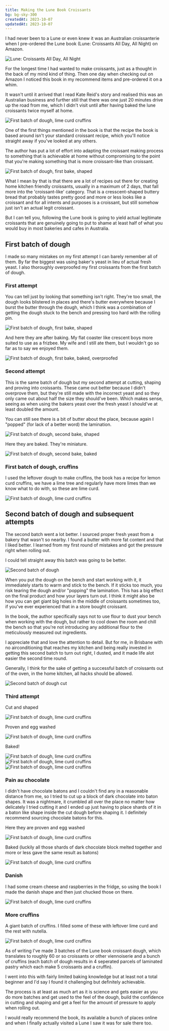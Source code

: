 ```yaml
---
title: Making the Lune Book Croissants
bg: bg-sky-300
createdAt: 2023-10-07
updatedAt: 2023-10-07
---
```


I had never been to a Lune or even knew it was an Australian croissanterie when I pre-ordered the Lune book (Lune: Croissants All Day, All Night) on Amazon. 

<img src="/images/posts/lune-book.jpeg" alt="Lune: Croissants All Day, All Night" class="mx-auto" />

For the longest time I had wanted to make croissants, just as a thought in the back of my mind kind of thing. Then one day when checking out on Amazon I noticed this book in my recommend items and pre-ordered it on a whim.

It wasn't until it arrived that I read Kate Reid's story and realised this was an Australian business and further still that there was one just 20 minutes drive up the road from me, which I didn't visit until after having baked the lune croissants twice myself at home.

<img src="/images/posts/lune-book-second-dough-15.jpg" alt="First batch of dough, lime curd cruffins" class="mx-auto" />

One of the first things mentioned in the book is that the recipe the book is based around isn't your standard croissant recipe, which you'll notice straight away if you've looked at any others.

The author has put a lot of effort into adapting the croissant making process to something that is achievable at home without compromising to the point that you're making something that is more croissant-like than croissant. 

<img src="/images/posts/lune-book-first-dough-lamination.jpeg" alt="First batch of dough, first bake, shaped" class="mx-auto" />

What I mean by that is that there are a lot of recipes out there for creating home kitchen friendly croissants, usually in a maximum of 2 days, that fall more into the 'croissant-like' category. That is a cresscent-shaped buttery bread that probably tastes pretty good and more or less looks like a croissant and for all intents and purposes is a croissant, but still somehow just isn't an actual legit croissant.

But I can tell you, following the Lune book is going to yield actual legitimate croissants that are genuinely going to put to shame at least half of what you would buy in most bakeries and cafes in Australia. 

## First batch of dough

I made so many mistakes on my first attempt I can barely remember all of them. By far the biggest was using baker's yeast in lieu of actual fresh yeast. I also thoroughly overproofed my first croissants from the first batch of dough.

### First attempt

You can tell just by looking that something isn't right. They're too small, the dough looks blistered in places and there's butter everywhere because I burst the butter through the dough, which I think was a combination of getting the dough stuck to the bench and pressing too hard with the rolling pin.

<img src="/images/posts/lune-book-first-dough-1.jpg" alt="First batch of dough, first bake, shaped" class="mx-auto" />

And here they are after baking. My flat coaster like crescent boys more suited to use as a frizbee. My wife and I still ate them, but I wouldn't go so far as to say we enjoyed them.

<img src="/images/posts/lune-book-first-dough-2.jpg" alt="First batch of dough, first bake, baked, overproofed" class="mx-auto" />

### Second attempt

This is the same batch of dough but my second attempt at cutting, shaping and proving into croissants. These came out better because I didn't overprove them, but they're still made with the incorrect yeast and so they only came out about half the size they should've been. Which makes sense, seeing as when using the bakers yeast over the fresh yeast I should've at least doubled the amount.

You can still see there is a bit of butter about the place, because again I "popped" (for lack of a better word) the lamination.

<img src="/images/posts/lune-book-first-dough-3.jpg" alt="First batch of dough, second bake, shaped" class="mx-auto" />

Here they are baked. They're miniature.

<img src="/images/posts/lune-book-first-dough-4.jpg" alt="First batch of dough, second bake, baked" class="mx-auto" />

### First batch of dough, cruffins

I used the leftover dough to make cruffins, the book has a recipe for lemon curd cruffins, we have a lime tree and regularly have more limes than we know what to do with, so these are lime curd.

<img src="/images/posts/lune-book-first-dough-5.jpg" alt="First batch of dough, lime curd cruffins" class="mx-auto" />

## Second batch of dough and subsequent attempts

The second batch went a lot better. I sourced proper fresh yeast from a bakery that wasn't so nearby. I found a butter with more fat content and that I liked better. I learned from my first round of mistakes and got the pressure right when rolling out.

I could tell straight away this batch was going to be better.

<img src="/images/posts/lune-book-second-dough-1.jpg" alt="Second batch of dough" class="mx-auto" />

When you put the dough on the bench and start working with it, it immediately starts to warm and stick to the bench. If it sticks too much, you risk tearing the dough and/or "popping" the lamination. This has a big effect on the final product and how your layers turn out. I think it might also be how you can get giant big holes in the middle of croissants sometimes too, if you've ever experienced that in a store bought croissant. 

In the book, the author specifically says not to use flour to dust your bench when working with the dough, but rather to cool down the room and chill the bench so that you're not introducing any additional flour to the meticulously measured out ingredients.

I appreciate that and love the attention to detail. But for me, in Brisbane with no airconditioning that reaches my kitchen and being really invested in getting this second batch to turn out right, I dusted, and it made life alot easier the second time round. 

Generally, I think for the sake of getting a successful batch of croissants out of the oven, in the home kitchen, all hacks should be allowed.

<img src="/images/posts/lune-book-second-dough-2.jpg" alt="Second batch of dough cut" class="mx-auto" />

### Third attempt

Cut and shaped

<img src="/images/posts/lune-book-second-dough-3.jpg" alt="First batch of dough, lime curd cruffins" class="mx-auto" />

Proven and egg washed

<img src="/images/posts/lune-book-second-dough-4.jpg" alt="First batch of dough, lime curd cruffins" class="mx-auto" />

Baked!

<img src="/images/posts/lune-book-second-dough-7.jpg" alt="First batch of dough, lime curd cruffins" class="mx-auto" />
<img src="/images/posts/lune-book-second-dough-9.jpg" alt="First batch of dough, lime curd cruffins" class="mx-auto" />
<img src="/images/posts/lune-book-second-dough-10.jpg" alt="First batch of dough, lime curd cruffins" class="mx-auto" />

### Pain au chocolate

I didn't have chocolate batons and I couldn't find any in a reasonable distance from me, so I tried to cut up a block of dark chocolate into baton shapes. It was a nightmare, it crumbled all over the place no matter how delicately I tried cutting it and I ended up just having to place shards of it in a baton like shape inside the cut dough before shaping it. I definitely recommend sourcing chocolate batons for this.

Here they are proven and egg washed

<img src="/images/posts/lune-book-second-dough-13.jpg" alt="First batch of dough, lime curd cruffins" class="mx-auto" />

Baked (luckily all those shards of dark chocolate block melted together and more or less gave the same result as batons)

<img src="/images/posts/lune-book-second-dough-14.jpg" alt="First batch of dough, lime curd cruffins" class="mx-auto" />

### Danish

I had some cream cheese and raspberries in the fridge, so using the book I made the danish shape and then just chucked those on there.

<img src="/images/posts/lune-book-second-dough-12.jpg" alt="First batch of dough, lime curd cruffins" class="mx-auto" />

### More cruffins

A giant batch of cruffins. I filled some of these with leftover lime curd and the rest with nutella.

<img src="/images/posts/lune-book-second-dough-17.jpg" alt="First batch of dough, lime curd cruffins" class="mx-auto" />

As of writing I've made 3 batches of the Lune book croissant dough, which translates to roughly 60 or so croissants or other viennoiserie and a bunch of cruffins (each batch of dough results in 4 seperated parcels of laminated pastry which each make 5 croissants and a cruffin). 

I went into this with fairly limited baking knowledge but at least not a total beginner and I'd say I found it challenging but definitely achievable.

The process is at least as much art as it is science and gets easier as you do more batches and get used to the feel of the dough, build the confidence in cutting and shaping and get a feel for the amount of pressure to apply when rolling out.

I would really recommend the book, its available a bunch of places online and when I finally actually visited a Lune I saw it was for sale there too.